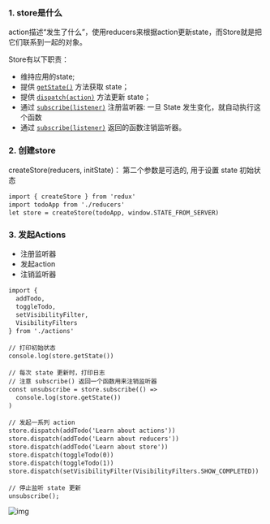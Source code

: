 ### 1. store是什么

action描述“发生了什么”，使用reducers来根据action更新state，而Store就是把它们联系到一起的对象。

Store有以下职责：

- 维持应用的state;
- 提供 [`getState()`](https://www.redux.org.cn/docs/api/Store.html#getState) 方法获取 state；
- 提供 [`dispatch(action)`](https://www.redux.org.cn/docs/api/Store.html#dispatch) 方法更新 state；
- 通过 [`subscribe(listener)`](https://www.redux.org.cn/docs/api/Store.html#subscribe) 注册监听器: 一旦 State 发生变化，就自动执行这个函数
- 通过 [`subscribe(listener)`](https://www.redux.org.cn/docs/api/Store.html#subscribe) 返回的函数注销监听器。

### 2. 创建store

createStore(reducers, initState)： 第二个参数是可选的, 用于设置 state 初始状态

```
import { createStore } from 'redux'
import todoApp from './reducers'
let store = createStore(todoApp, window.STATE_FROM_SERVER)
```

### 3. 发起Actions

- 注册监听器
- 发起action
- 注销监听器

```
import {
  addTodo,
  toggleTodo,
  setVisibilityFilter,
  VisibilityFilters
} from './actions'

// 打印初始状态
console.log(store.getState())

// 每次 state 更新时，打印日志
// 注意 subscribe() 返回一个函数用来注销监听器
const unsubscribe = store.subscribe(() =>
  console.log(store.getState())
)

// 发起一系列 action
store.dispatch(addTodo('Learn about actions'))
store.dispatch(addTodo('Learn about reducers'))
store.dispatch(addTodo('Learn about store'))
store.dispatch(toggleTodo(0))
store.dispatch(toggleTodo(1))
store.dispatch(setVisibilityFilter(VisibilityFilters.SHOW_COMPLETED))

// 停止监听 state 更新
unsubscribe();
```

![img](..\..\..\Others\images\store.png)